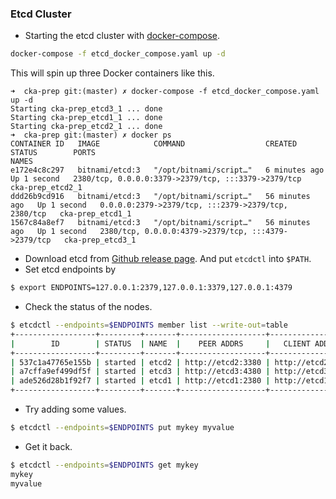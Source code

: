 ### Etcd Cluster

- Starting the etcd cluster with [docker-compose](https://docs.docker.com/compose/).

```bash
docker-compose -f etcd_docker_compose.yaml up -d
```
This will spin up three Docker containers like this.

```
➜  cka-prep git:(master) ✗ docker-compose -f etcd_docker_compose.yaml up -d
Starting cka-prep_etcd3_1 ... done
Starting cka-prep_etcd1_1 ... done
Starting cka-prep_etcd2_1 ... done
➜  cka-prep git:(master) ✗ docker ps
CONTAINER ID   IMAGE            COMMAND                  CREATED          STATUS        PORTS                                                 NAMES
e172e4c8c297   bitnami/etcd:3   "/opt/bitnami/script…"   6 minutes ago    Up 1 second   2380/tcp, 0.0.0.0:3379->2379/tcp, :::3379->2379/tcp   cka-prep_etcd2_1
ddd26b9cd916   bitnami/etcd:3   "/opt/bitnami/script…"   56 minutes ago   Up 1 second   0.0.0.0:2379->2379/tcp, :::2379->2379/tcp, 2380/tcp   cka-prep_etcd1_1
1567c84a8ef7   bitnami/etcd:3   "/opt/bitnami/script…"   56 minutes ago   Up 1 second   2380/tcp, 0.0.0.0:4379->2379/tcp, :::4379->2379/tcp   cka-prep_etcd3_1
```

- Download etcd from [Github release page](https://github.com/etcd-io/etcd/releases). And put `etcdctl` into `$PATH`.
- Set etcd endpoints by 

```bash
$ export ENDPOINTS=127.0.0.1:2379,127.0.0.1:3379,127.0.0.1:4379
```

- Check the status of the nodes. 

```bash
$ etcdctl --endpoints=$ENDPOINTS member list --write-out=table
+------------------+---------+-------+-------------------+-------------------+------------+
|        ID        | STATUS  | NAME  |    PEER ADDRS     |   CLIENT ADDRS    | IS LEARNER |
+------------------+---------+-------+-------------------+-------------------+------------+
| 537c1a47765e155b | started | etcd2 | http://etcd2:3380 | http://etcd2:3379 |      false |
| a7cffa9ef499df5f | started | etcd3 | http://etcd3:4380 | http://etcd3:4379 |      false |
| ade526d28b1f92f7 | started | etcd1 | http://etcd1:2380 | http://etcd1:2379 |      false |
+------------------+---------+-------+-------------------+-------------------+------------+
```

- Try adding some values.

```bash
$ etcdctl --endpoints=$ENDPOINTS put mykey myvalue
```

- Get it back.
```bash
$ etcdctl --endpoints=$ENDPOINTS get mykey
mykey
myvalue
```
